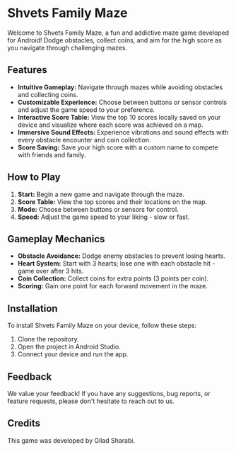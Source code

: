 # Shvets Family Maze

Welcome to Shvets Family Maze, a fun and addictive maze game developed for Android! Dodge obstacles, collect coins, and aim for the high score as you navigate through challenging mazes.

## Features

- **Intuitive Gameplay:** Navigate through mazes while avoiding obstacles and collecting coins.
- **Customizable Experience:** Choose between buttons or sensor controls and adjust the game speed to your preference.
- **Interactive Score Table:** View the top 10 scores locally saved on your device and visualize where each score was achieved on a map.
- **Immersive Sound Effects:** Experience vibrations and sound effects with every obstacle encounter and coin collection.
- **Score Saving:** Save your high score with a custom name to compete with friends and family.

## How to Play

1. **Start:** Begin a new game and navigate through the maze.
2. **Score Table:** View the top scores and their locations on the map.
3. **Mode:** Choose between buttons or sensors for control.
4. **Speed:** Adjust the game speed to your liking - slow or fast.

## Gameplay Mechanics

- **Obstacle Avoidance:** Dodge enemy obstacles to prevent losing hearts.
- **Heart System:** Start with 3 hearts; lose one with each obstacle hit - game over after 3 hits.
- **Coin Collection:** Collect coins for extra points (3 points per coin).
- **Scoring:** Gain one point for each forward movement in the maze.

## Installation

To install Shvets Family Maze on your device, follow these steps:

1. Clone the repository.
2. Open the project in Android Studio.
3. Connect your device and run the app.

## Feedback

We value your feedback! If you have any suggestions, bug reports, or feature requests, please don't hesitate to reach out to us.

## Credits

This game was developed by Gilad Sharabi.
